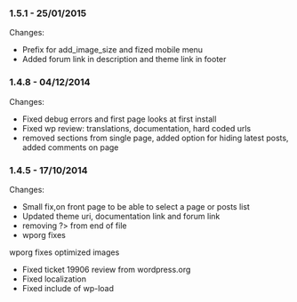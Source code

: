 

### 1.5.1 - 25/01/2015

 Changes: 


 * Prefix for add_image_size and fized mobile menu
 * Added forum link in description and theme link in footer


### 1.4.8 - 04/12/2014

 Changes: 


 * Fixed debug errors and first page looks at first install
 * Fixed wp review: translations, documentation, hard coded urls
 * removed sections from single page, added option for hiding latest posts, added comments on page


### 1.4.5 - 17/10/2014

 Changes: 


 * Small fix,on front page to be able to select a page or posts list
 * Updated theme uri, documentation link and forum link
 * removing ?> from end of file
 * wporg fixes

wporg fixes   optimized images
 * Fixed ticket 19906 review from wordpress.org
 * Fixed localization
 * Fixed include of wp-load
